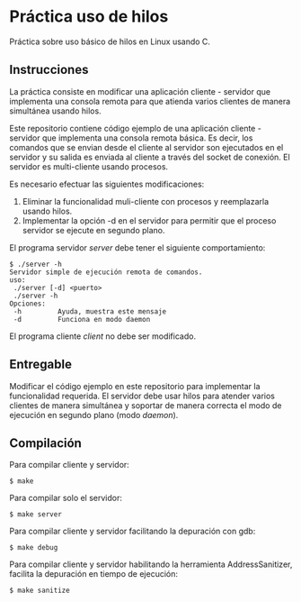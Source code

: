 # Práctica uso de hilos
Práctica sobre uso básico de hilos en Linux usando C.

## Instrucciones
La práctica consiste en modificar una aplicación cliente - servidor que implementa una consola remota para que atienda varios clientes de manera simultánea usando hilos.

Este repositorio contiene código ejemplo de una aplicación cliente - servidor que implementa una consola remota básica. Es decir, los comandos que se envian desde el cliente al servidor son ejecutados en el servidor y su salida es enviada al cliente a través del socket de conexión. El servidor es multi-cliente usando procesos.

Es necesario efectuar las siguientes modificaciones:
1. Eliminar la funcionalidad muli-cliente con procesos y reemplazarla usando hilos.
2. Implementar la opción -d en el servidor para permitir que el proceso servidor se ejecute en segundo plano.

El programa servidor *server* debe tener el siguiente comportamiento:
```
$ ./server -h
Servidor simple de ejecución remota de comandos.
uso:
 ./server [-d] <puerto>
 ./server -h
Opciones:
 -h			Ayuda, muestra este mensaje
 -d			Funciona en modo daemon
```

El programa cliente *client* no debe ser modificado.

## Entregable
Modificar el código ejemplo en este repositorio para implementar la funcionalidad requerida. El servidor debe usar hilos para atender varios clientes de manera simultánea y soportar de manera correcta el modo de ejecución en segundo plano (modo *daemon*). 

## Compilación
Para compilar cliente y servidor:
```
$ make
```
Para compilar solo el servidor:
```
$ make server
```
Para compilar cliente y servidor facilitando la depuración con gdb:
```
$ make debug
```
Para compilar cliente y servidor habilitando la herramienta AddressSanitizer, facilita la depuración en tiempo de ejecución:
```
$ make sanitize
```
